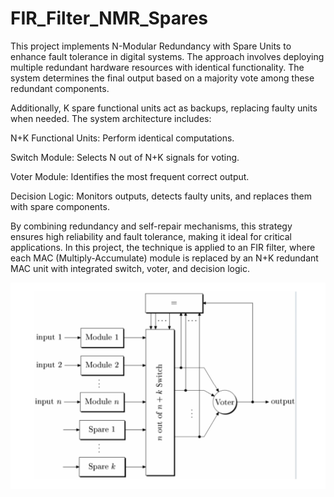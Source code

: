 # FIR_Filter_NMR_Spares

This project implements N-Modular Redundancy with Spare Units to enhance fault tolerance in digital systems. The approach involves deploying multiple redundant hardware resources with identical functionality. The system determines the final output based on a majority vote among these redundant components.

Additionally, K spare functional units act as backups, replacing faulty units when needed. The system architecture includes:

N+K Functional Units: Perform identical computations.

Switch Module: Selects N out of N+K signals for voting.

Voter Module: Identifies the most frequent correct output.

Decision Logic: Monitors outputs, detects faulty units, and replaces them with spare components.

By combining redundancy and self-repair mechanisms, this strategy ensures high reliability and fault tolerance, making it ideal for critical applications. In this project, the technique is applied to an FIR filter, where each MAC (Multiply-Accumulate) module is replaced by an N+K redundant MAC unit with integrated switch, voter, and decision logic.

![Description](images/diagram.png)

